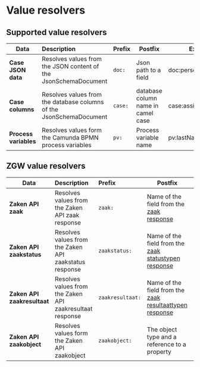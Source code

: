 # Value resolvers

## Supported value resolvers

| Data                  | Description                                                         | Prefix  | Postfix                            | Example               |
|-----------------------|:--------------------------------------------------------------------|:--------|------------------------------------|-----------------------|
| **Case JSON data**    | Resolves values from the JSON content of the JsonSchemaDocument     | `doc:`  | Json path to a field               | doc:person.firstName  |
| **Case columns**      | Resolves values from the database columns of the JsonSchemaDocument | `case:` | database column name in camel case | case:assigneeFullName |
| **Process variables** | Resolves values form the Camunda BPMN process variables             | `pv:`   | Process variable name              | pv:lastName           |

## ZGW value resolvers

| Data                        | Description                                               | Prefix           | Postfix                                                                                                                                                                                                                                   | Example                              |
|-----------------------------|:----------------------------------------------------------|:-----------------|-------------------------------------------------------------------------------------------------------------------------------------------------------------------------------------------------------------------------------------------|--------------------------------------|
| **Zaken API zaak**          | Resolves values from the Zaken API zaak response          | `zaak:`          | Name of the field from the [zaak response](https://redocly.github.io/redoc/?url=https://raw.githubusercontent.com/VNG-Realisatie/zaken-api/master/src/openapi.yaml#tag/zaken/operation/zaak_create)                                       | zaak:identificatie                   |
| **Zaken API zaakstatus**    | Resolves values from the Zaken API zaakstatus response    | `zaakstatus:`    | Name of the field from the [zaak statustypen response](https://redocly.github.io/redoc/?url=https://raw.githubusercontent.com/VNG-Realisatie/catalogi-api/master/src/openapi.yaml#tag/statustypen/operation/statustype_retrieve)          | zaakstatus:omschrijvingGeneriek      |
| **Zaken API zaakresultaat** | Resolves values from the Zaken API zaakresultaat response | `zaakresultaat:` | Name of the field from the [zaak resultaattypen response](https://redocly.github.io/redoc/?url=https://raw.githubusercontent.com/VNG-Realisatie/catalogi-api/master/src/openapi.yaml#tag/resultaattypen/operation/resultaattype_retrieve) | zaakresultaat:omschrijving           |
| **Zaken API zaakobject**    | Resolves values form the Zaken API zaakobject             | `zaakobject:`    | The object type and a reference to a property                                                                                                                                                                                             | zaakobject:profile:/person/firstName |
